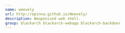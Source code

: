 ```yaml
---
name: weevely
url: http://epinna.github.io/Weevely/
description: Weaponized web shell.
group: blackarch blackarch-webapp blackarch-backdoor
---
```


